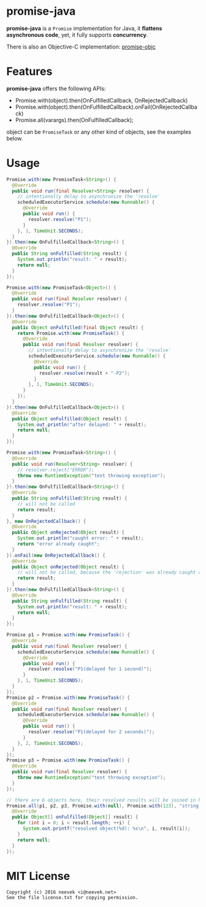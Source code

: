 promise-java
============

**promise-java** is a `Promise` implementation for Java, it **flattens asynchronous code**, yet, it fully supports **concurrency**.

There is also an Objective-C implementation: [promise-objc](https://github.com/neevek/promise-objc)

Features
========

**promise-java** offers the following APIs:

* Promise.with(object).then(OnFulfilledCallback, OnRejectedCallback)
* Promise.with(object).then(OnFulfilledCallback).onFail(OnRejectedCallback)
* Promise.all(varargs).then(OnFulfilledCallback);

object can be `PromiseTask` or any other kind of objects, see the examples below.

Usage
=====

```java
Promise.with(new PromiseTask<String>() {
  @Override
  public void run(final Resolver<String> resolver) {
    // intentionally delay to asynchronize the 'resolve'
    scheduledExecutorService.schedule(new Runnable() {
      @Override
      public void run() {
        resolver.resolve("P1");
      }
    }, 1, TimeUnit.SECONDS);
  }
}).then(new OnFulfilledCallback<String>() {
  @Override
  public String onFulfilled(String result) {
    System.out.println("result: " + result);
    return null;
  }
});
```

```java
Promise.with(new PromiseTask<Object>() {
  @Override
  public void run(final Resolver resolver) {
    resolver.resolve("P1");
  }
}).then(new OnFulfilledCallback<Object>() {
  @Override
  public Object onFulfilled(final Object result) {
    return Promise.with(new PromiseTask() {
      @Override
      public void run(final Resolver resolver) {
        // intentionally delay to asynchronize the 'resolve'
        scheduledExecutorService.schedule(new Runnable() {
          @Override
          public void run() {
            resolver.resolve(result + "-P2");
          }
        }, 1, TimeUnit.SECONDS);
      }
    });
  }
}).then(new OnFulfilledCallback<Object>() {
  @Override
  public Object onFulfilled(Object result) {
    System.out.println("after delayed: " + result);
    return null;
  }
});
```

```java
Promise.with(new PromiseTask<String>() {
  @Override
  public void run(Resolver<String> resolver) {
    // resolver.reject("ERROR");
    throw new RuntimeException("test throwing exception");
  }
}).then(new OnFulfilledCallback<String>() {
  @Override
  public String onFulfilled(String result) {
    // will not be called
    return result;
  }
}, new OnRejectedCallback() {
  @Override
  public Object onRejected(Object result) {
    System.out.println("caught error: " + result);
    return "error already caught";
  }
}).onFail(new OnRejectedCallback() {
  @Override
  public Object onRejected(Object result) {
    // will not be called, because the 'rejection' was already caught above
    return result;
  }
}).then(new OnFulfilledCallback<String>() {
  @Override
  public String onFulfilled(String result) {
    System.out.println("result: " + result);
    return null;
  }
});
```

```java
Promise p1 = Promise.with(new PromiseTask() {
  @Override
  public void run(final Resolver resolver) {
    scheduledExecutorService.schedule(new Runnable() {
      @Override
      public void run() {
        resolver.resolve("P1(delayed for 1 second)");
      }
    }, 1, TimeUnit.SECONDS);
  }
});
Promise p2 = Promise.with(new PromiseTask() {
  @Override
  public void run(final Resolver resolver) {
    scheduledExecutorService.schedule(new Runnable() {
      @Override
      public void run() {
        resolver.resolve("P1(delayed for 2 seconds)");
      }
    }, 2, TimeUnit.SECONDS);
  }
});
Promise p3 = Promise.with(new PromiseTask() {
  @Override
  public void run(final Resolver resolver) {
    throw new RuntimeException("test throwing exception");
  }
});

// there are 6 objects here, their resolved results will be joined in here
Promise.all(p1, p2, p3, Promise.with(null), Promise.with(123), "string literal").then(new OnFulfilledCallback<Object[]>() {
  @Override
  public Object[] onFulfilled(Object[] result) {
    for (int i = 0; i < result.length; ++i) {
      System.out.printf("resolved object(%d): %s\n", i, result[i]);
    }
    return null;
  }
});
```

MIT License
=================
```
Copyright (c) 2016 neevek <i@neevek.net>
See the file license.txt for copying permission.
```
